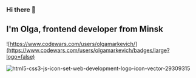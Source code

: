 ### Hi there 👋

## I'm Olga, frontend developer from Minsk

![https://www.codewars.com/users/olgamarkevich/](https://www.codewars.com/users/olgamarkevich/badges/large?logo=false)

![html5-css3-js-icon-set-web-development-logo-icon-vector-29309315](https://github.com/olgamarkevich/olgamarkevich/assets/46402735/456e7f3e-ed44-43ea-a66f-9820203e275f)
